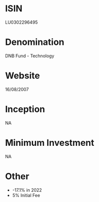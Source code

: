 # ISIN
LU0302296495

# Denomination
DNB Fund - Technology

# Website
16/08/2007

# Inception
NA

# Minimum Investment
NA

# Other
* -17.1% in 2022
* 5% Initial Fee